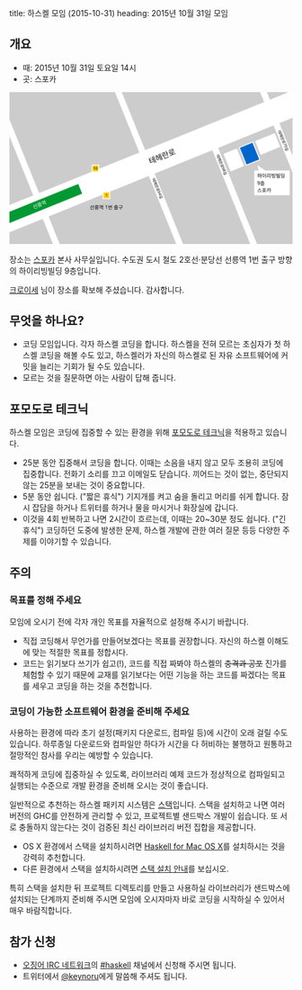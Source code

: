 title: 하스켈 모임 (2015-10-31)
heading: 2015년 10월 31일 모임

## 개요

- 때: 2015년 10월 31일 토요일 14시
- 곳: 스포카

[![스포카 본사 약도](/static/img/spoqa_map.svg)](/static/img/spoqa_map.svg)

장소는 [스포카](http://www.spoqa.com/) 본사 사무실입니다. 수도권 도시 철도 2호선·분당선 선릉역 1번 출구 방향의 하이리빙빌딩 9층입니다.

[크로이세](http://krois.se/) 님이 장소를 확보해 주셨습니다. 감사합니다.

## 무엇을 하나요?

- 코딩 모임입니다. 각자 하스켈 코딩을 합니다. 하스켈을 전혀 모르는 초심자가 첫 하스켈 코딩을 해볼 수도 있고, 하스켈러가 자신의 하스켈로 된 자유 소프트웨어에 커밋을 늘리는 기회가 될 수도 있습니다.
- 모르는 것을 질문하면 아는 사람이 답해 줍니다.

## 포모도로 테크닉

하스켈 모임은 코딩에 집중할 수 있는 환경을 위해 [포모도로 테크닉](http://pomodorotechnique.com/get-started/#how)을 적용하고 있습니다.

- 25분 동안 집중해서 코딩을 합니다. 이때는 소음을 내지 않고 모두 조용히 코딩에 집중합니다. 전화기 소리를 끄고 이메일도 닫습니다. 끼어드는 것이 없는, 중단되지 않는 25분을 보내는 것이 중요합니다.
- 5분 동안 쉽니다. ("짧은 휴식") 기지개를 켜고 숨을 돌리고 머리를 쉬게 합니다. 잠시 잡담을 하거나 트위터를 하거나 물을 마시거나 화장실에 갑니다.
- 이것을 4회 반복하고 나면 2시간이 흐르는데, 이때는 20~30분 정도 쉽니다. ("긴 휴식") 코딩하던 도중에 발생한 문제, 하스켈 개발에 관한 여러 질문 등등 다양한 주제를 이야기할 수 있습니다.

## 주의

### 목표를 정해 주세요

모임에 오시기 전에 각자 개인 목표를 자율적으로 설정해 주시기 바랍니다.

- 직접 코딩해서 무언가를 만들어보겠다는 목표를 권장합니다. 자신의 하스켈 이해도에 맞는 적절한 목표를 정합시다.
- 코드는 읽기보다 쓰기가 쉽고(!), 코드를 직접 짜봐야 하스켈의 <del>충격과 공포</del> 진가를 체험할 수 있기 때문에 교재를 읽기보다는 어떤 기능을 하는 코드를 짜겠다는 목표를 세우고 코딩을 하는 것을 추천합니다.

### 코딩이 가능한 소프트웨어 환경을 준비해 주세요

사용하는 환경에 따라 초기 설정(패키지 다운로드, 컴파일 등)에 시간이 오래 걸릴 수도 있습니다. 하루종일 다운로드와 컴파일만 하다가 시간을 다 허비하는 불행하고 원통하고 절망적인 참사를 우리는 예방할 수 있습니다.

쾌적하게 코딩에 집중하실 수 있도록, 라이브러리 예제 코드가 정상적으로 컴파일되고 실행되는 수준으로 개발 환경을 준비해 오시는 것이 좋습니다.

일반적으로 추천하는 하스켈 패키지 시스템은 [스택](https://github.com/commercialhaskell/stack)입니다. 스택을 설치하고 나면 여러 버전의 GHC를 안전하게 관리할 수 있고, 프로젝트별 샌드박스 개발이 쉽습니다. 또 서로 충돌하지 않는다는 것이 검증된 최신 라이브러리 버전 집합을 제공합니다.

- OS X 환경에서 스택을 설치하시려면 [Haskell for Mac OS X](https://ghcformacosx.github.io/)를 설치하시는 것을 강력히 추천합니다.
- 다른 환경에서 스택을 설치하시려면 [스택 설치 안내](https://github.com/commercialhaskell/stack/blob/master/doc/install_and_upgrade.md)를 보십시오.

특히 스택을 설치한 뒤 프로젝트 디렉토리를 만들고 사용하실 라이브러리가 샌드박스에 설치되는 단계까지 준비해 주시면 모임에 오시자마자 바로 코딩을 시작하실 수 있어서 매우 바람직합니다.

## 참가 신청

- [오징어 IRC 네트워크](http://ozinger.org)의 [#haskell](irc://irc.ozinger.org/#haskell) 채널에서 신청해 주시면 됩니다.
- 트위터에서 [@keynoru](https://twitter.com/keynoru)에게 말씀해 주셔도 됩니다.
